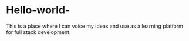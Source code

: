# Hello-world-
This is a place where I can voice my ideas and use as a learning platform for full stack development. 
